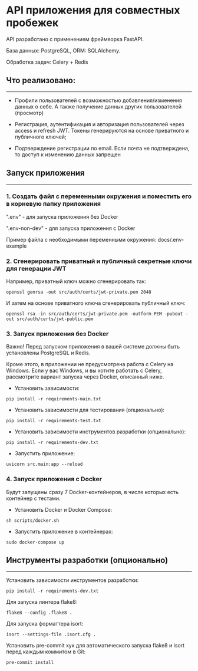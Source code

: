 # API приложения для совместных пробежек

API разработано с применением фреймворка FastAPI. 

База данных: PostgreSQL, ORM: SQLAlchemy. 

Обработка задач: Celery + Redis

## Что реализовано:
___________________________________________

- Профили пользователей с возможностью добавления/изменения данных о себе. А также получение данных других пользователей (просмотр)


- Регистрация, аутентификация и авторизация пользователей через access и refresh JWT. Токены генерируются на основе приватного и публичного ключей;


- Подтверждение регистрации по email. Если почта не подтверждена, то доступ к изменению данных запрещен


## Запуск приложения
___________________________________________

### 1. Создать файл c переменными окружения и поместить его в корневую папку приложения

".env" - для запуска приложения без Docker

".env-non-dev" - для запуска приложения с Docker

Пример файла с необходимыми переменными окружения: docs/.env-example

### 2. Сгенерировать приватный и публичный секретные ключи для генерации JWT

Например, приватный ключ можно сгенерировать так:
````
openssl genrsa -out src/auth/certs/jwt-private.pem 2048
````
И затем на основе приватного ключа сгенерировать публичный ключ:
````
openssl rsa -in src/auth/certs/jwt-private.pem -outform PEM -pubout -out src/auth/certs/jwt-public.pem
````

### 3. Запуск приложения без Docker

Важно! Перед запуском приложения в вашей системе должны быть установлены PostgreSQL и Redis. 

Кроме этого, в приложении не предусмотрена работа с Celery на Windows. Если у вас Windows, и вы хотите работать с Celery, рассмотрите вариант запуска через Docker, описанный ниже.

- Установить зависимости:
````
pip install -r requirements-main.txt
````

- Установить зависимости для тестирования (опционально):
````
pip install -r requirements-test.txt
````

- Установить зависимости инструментов разработки (опционально):
````
pip install -r requirements-dev.txt
````

- Запустить приложение:
````
uvicorn src.main:app --reload
````

### 4. Запуск приложения с Docker

Будут запущены сразу 7 Docker-контейнеров, в числе которых есть контейнер с тестами.

- Установить Docker и Docker Compose:
````
sh scripts/docker.sh
````

- Запустить приложение в контейнерах:
````
sudo docker-compose up
````

## Инструменты разработки (опционально)
___________________________________________

Установить зависимости инструментов разработки:
````
pip install -r requirements-dev.txt
````

Для запуска линтера flake8:
````
flake8 --config .flake8 .
````

Для запуска форматтера isort:
````
isort --settings-file .isort.cfg .
````

Установить pre-commit хук для автоматического запуска flake8 и isort перед каждым коммитом в Git:
````
pre-commit install
````

